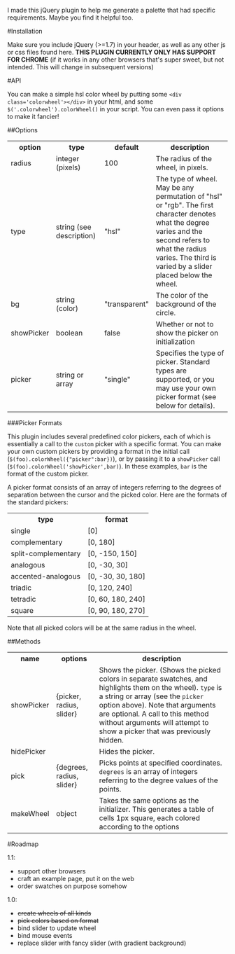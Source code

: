 I made this jQuery plugin to help me generate a palette that had specific requirements. Maybe you find it helpful too.

#Installation

Make sure you include jQuery (>=1.7) in your header, as well as any other js or css files found here.
**THIS PLUGIN CURRENTLY ONLY HAS SUPPORT FOR CHROME** (if it works in any other browsers that's super sweet, but not intended. This will change in subsequent versions)

#API

You can make a simple hsl color wheel by putting some `<div class='colorwheel'></div>` in your html, and some `$('.colorwheel').colorWheel()` in your script. You can even pass it options to make it fancier!

##Options

<table>
  <tr>
    <th>option</th>
    <th>type</th>
    <th>default</th>
    <th>description</th>
  </tr>
  <tr>
    <td>radius</td>
    <td>integer (pixels)</td>
    <td>100</td>
    <td>The radius of the wheel, in pixels.</td>
  </tr>
  <tr>
    <td>type</td>
    <td>string (see description)</td>
    <td>"hsl"</td>
    <td>The type of wheel. May be any permutation of "hsl" or "rgb". The first character denotes what the degree varies and the second refers to what the radius varies. The third is varied by a slider placed below the wheel.</td>
  </tr>
  <tr>
    <td>bg</td>
    <td>string (color)</td>
    <td>"transparent"</td>
    <td>The color of the background of the circle.</td>
  </tr>
  <tr>
    <td>showPicker</td>
    <td>boolean</td>
    <td>false</td>
    <td>Whether or not to show the picker on initialization</td>
  </tr>
  <tr>
    <td>picker</td>
    <td>string or array</td>
    <td>"single"</td>
    <td>Specifies the type of picker. Standard types are supported, or you may use your own picker format (see below for details).
  </tr>
</table>

###Picker Formats

This plugin includes several predefined color pickers, each of which is essentially a call to the `custom` picker with a specific format. You can make your own custom pickers by providing a format in the initial call (`$(foo).colorWheel({"picker":bar})`), or by passing it to a `showPicker` call (`$(foo).colorWheel('showPicker',bar)`). In these examples, `bar` is the format of the custom picker.

A picker format consists of an array of integers referring to the degrees of separation between the cursor and the picked color. Here are the formats of the standard pickers:

<table>
  <tr><th>type</th><th>format</th></tr>
  <tr><td>single</td><td>[0]</td></tr>
  <tr><td>complementary</td><td>[0, 180]</td></tr>
  <tr><td>split-complementary</td><td>[0, -150, 150]</td></tr>
  <tr><td>analogous</td><td>[0, -30, 30]</td></tr>
  <tr><td>accented-analogous</td><td>[0, -30, 30, 180]</td></tr>
  <tr><td>triadic</td><td>[0, 120, 240]</td></tr>
  <tr><td>tetradic</td><td>[0, 60, 180, 240]</td></tr>
  <tr><td>square</td><td>[0, 90, 180, 270]</td></tr>
</table>

Note that all picked colors will be at the same radius in the wheel.


##Methods

<table>
  <tr>
    <th>name</th>
    <th>options</th>
    <th>description</th>
  </tr>
  <tr>
    <td>showPicker</td>
    <td>{picker, radius, slider}</td>
    <td>Shows the picker. (Shows the picked colors in separate swatches, and highlights them on the wheel). <code>type</code> is a string or array (see the <code>picker</code> option above). Note that arguments are optional. A call to this method without arguments will attempt to show a picker that was previously hidden.</td>
  </tr>
  <tr>
    <td>hidePicker</td>
    <td></td>
    <td>Hides the picker.</td>
  </tr>
  <tr>
    <td>pick</td>
    <td>{degrees, radius, slider}</td>
    <td>Picks points at specified coordinates. <code>degrees</code> is an array of integers referring to the degree values of the points.</td>
  </tr>
  <tr>
    <td>makeWheel</td>
    <td>object</td>
    <td>Takes the same options as the initializer. This generates a table of cells 1px square, each colored according to the options</td>
  </tr>
</table>

#Roadmap

1.1:

- support other browsers
- craft an example page, put it on the web
- order swatches on purpose somehow

1.0:

- <strike>create wheels of all kinds</strike>
- <strike>pick colors based on format</strike>
- bind slider to update wheel
- bind mouse events
- replace slider with fancy slider (with gradient background)

